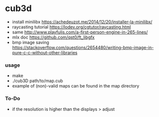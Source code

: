 # cub3d #
* install minilibx https://achedeuzot.me/2014/12/20/installer-la-minilibx/
* raycasting tutorial https://lodev.org/cgtutor/raycasting.html
* same http://www.playfuljs.com/a-first-person-engine-in-265-lines/
* mlx doc https://github.com/qst0/ft_libgfx 
* bmp image saving https://stackoverflow.com/questions/2654480/writing-bmp-image-in-pure-c-c-without-other-libraries

### usage ###
* make
* ./cub3D path/to/map.cub
* example of (non)-valid maps can be found in the map directory

### To-Do ###
* if the resolution is higher than the displays > adjust
